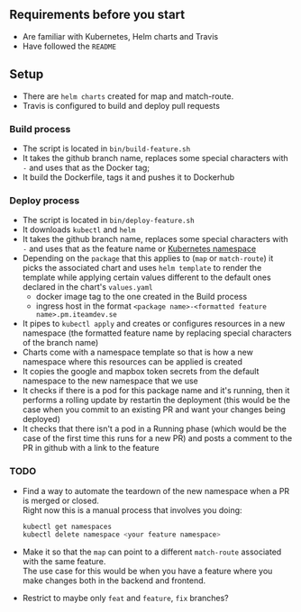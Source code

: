 ## Requirements before you start

- Are familiar with Kubernetes, Helm charts and Travis
- Have followed the `README`

## Setup

- There are `helm charts` created for map and match-route.
- Travis is configured to build and deploy pull requests

### Build process

- The script is located in `bin/build-feature.sh`
- It takes the github branch name, replaces some special characters with `-` and uses that as the Docker tag;
- It build the Dockerfile, tags it and pushes it to Dockerhub

### Deploy process

- The script is located in `bin/deploy-feature.sh`
- It downloads `kubectl` and `helm`
- It takes the github branch name, replaces some special characters with `-` and uses that as the feature name or [Kubernetes namespace](https://kubernetes.io/docs/concepts/overview/working-with-objects/namespaces/)
- Depending on the `package` that this applies to (`map` or `match-route`) it picks the associated chart and uses `helm template` to render the template while applying certain values different to the default ones declared in the chart's `values.yaml`
    * docker image tag to the one created in the Build process
    * ingress host in the format `<package name>-<formatted feature name>.pm.iteamdev.se`
- It pipes to `kubectl apply` and creates or configures resources in a new namespace (the formatted feature name by replacing special characters of the branch name)
- Charts come with a namespace template so that is how a new namespace where this resources can be applied is created
- It copies the google and mapbox token secrets from the default namespace to the new namespace that we use
- It checks if there is a pod for this package name and it's running, then it performs a rolling update by restartin the deployment (this would be the case when you commit to an existing PR and want your changes being deployed)
- It checks that there isn't a pod in a Running phase (which would be the case of the first time this runs for a new PR) and posts a comment to the PR in github with a link to the feature

### TODO
- Find a way to automate the teardown of the new namespace when a PR is merged or closed. <br>
  Right now this is a manual process that involves you doing:

  ```bash
  kubectl get namespaces
  kubectl delete namespace <your feature namespace>
  ```

- Make it so that the `map` can point to a different `match-route` associated with the same feature. <br>
  The use case for this would be when you have a feature where you make changes both in the backend and frontend.

- Restrict to maybe only `feat` and `feature`, `fix` branches?